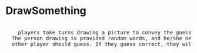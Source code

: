 # DrawSomething
  <pre> 
  &nbsp players take turns drawing a picture to convey the guess word for their partner to guess.
  The person drawing is provided random words, and he/she needs to draw the word out and the
  other player should guess. If they guess correct, they will get the points.</pre>
 
